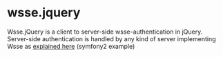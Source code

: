 wsse.jquery
===========

Wsse.jQuery is a client to server-side wsse-authentication in jQuery.
Server-side authentication is handled by any kind of server implementing Wsse as [explained here](http://symfony.com/doc/current/cookbook/security/custom_authentication_provider.html) (symfony2 example)